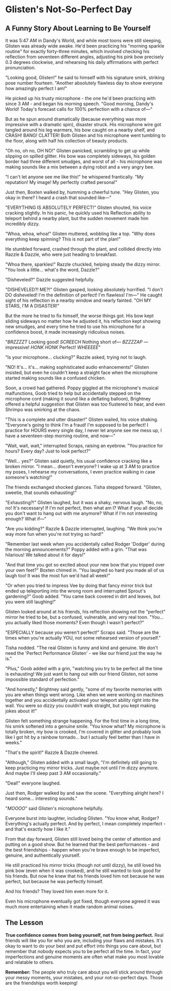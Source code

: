 # Glisten's Not-So-Perfect Day

## A Funny Story About Learning to Be Yourself

It was 5:47 AM in Dandy's World, and while most toons were still sleeping, Glisten was already wide awake. He'd been practicing his "morning sparkle routine" for exactly forty-three minutes, which involved checking his reflection from seventeen different angles, adjusting his pink bow precisely 0.3 degrees clockwise, and rehearsing his daily affirmations with perfect pronunciation.

"Looking good, Glisten!" he said to himself with his signature smirk, striking pose number fourteen. "Another absolutely flawless day to show everyone how amazingly perfect I am!"

He picked up his trusty microphone - the one he'd been practicing with since 3 AM - and began his morning speech. "Good morning, Dandy's World! Today's forecast calls for 100% perfection with a chance of—"

But as he spun around dramatically (because everything was more impressive with a dramatic spin), disaster struck. His microphone wire got tangled around his leg warmers, his bow caught on a nearby shelf, and CRASH! BANG! CLATTER! Both Glisten and his microphone went tumbling to the floor, along with half his collection of beauty products.

"Oh no, oh no, OH NO!" Glisten panicked, scrambling to get up while slipping on spilled glitter. His bow was completely sideways, his golden border had three different smudges, and worst of all - his microphone was making sounds like a mix between a dying robot and a very angry bee.

"I can't let anyone see me like this!" he whispered frantically. "My reputation! My image! My perfectly crafted persona!"

Just then, Boxten walked by, humming a cheerful tune. "Hey Glisten, you okay in there? I heard a crash that sounded like—"

"EVERYTHING IS ABSOLUTELY PERFECT!" Glisten shouted, his voice cracking slightly. In his panic, he quickly used his Reflection ability to teleport behind a nearby plant, but the sudden movement made him incredibly dizzy.

"Whoa, whoa, whoa!" Glisten muttered, wobbling like a top. "Why does everything keep spinning? This is not part of the plan!"

He stumbled forward, crashed through the plant, and collided directly into Razzle & Dazzle, who were just heading to breakfast.

"Whoa there, sparkles!" Razzle chuckled, helping steady the dizzy mirror. "You look a little... what's the word, Dazzle?"

"Disheveled?" Dazzle suggested helpfully.

"DISHEVELED?! ME?!" Glisten gasped, looking absolutely horrified. "I don't DO disheveled! I'm the definition of perfect! I'm flawless! I'm—" He caught sight of his reflection in a nearby window and nearly fainted. "OH MY STARS, I'M A DISASTER!"

But the more he tried to fix himself, the worse things got. His bow kept sliding sideways no matter how he adjusted it, his reflection kept showing new smudges, and every time he tried to use his microphone for a confidence boost, it made increasingly ridiculous noises.

"*BRZZZZT* Looking good! *SCREECH* Nothing short of— *BZZZZAP* —impressive! *HONK HONK* Perfect! *WHEEEEE*"

"Is your microphone... clucking?" Razzle asked, trying not to laugh.

"NO! It's... it's... making sophisticated audio enhancements!" Glisten insisted, but even he couldn't keep a straight face when the microphone started making sounds like a confused chicken.

Soon, a crowd had gathered. Poppy giggled at the microphone's musical malfunctions, Goob tried to help but accidentally stepped on the microphone cord (making it sound like a deflating balloon), Brightney offered a helpful suggestion that Glisten was too flustered to hear, and even Shrimpo was smirking at the chaos.

"This is a complete and utter disaster!" Glisten wailed, his voice shaking. "Everyone's going to think I'm a fraud! I'm supposed to be perfect! I practice for HOURS every single day, I never let anyone see me mess up, I have a seventeen-step morning routine, and now—"

"Wait, wait, wait," interrupted Scraps, raising an eyebrow. "You practice for hours? Every day? Just to look perfect?"

"Well... yes?" Glisten said quietly, his usual confidence cracking like a broken mirror. "I mean... doesn't everyone? I wake up at 3 AM to practice my poses, I rehearse my conversations, I even practice walking in case someone's watching!"

The friends exchanged shocked glances. Tisha stepped forward. "Glisten, sweetie, that sounds exhausting!"

"Exhausting?!" Glisten laughed, but it was a shaky, nervous laugh. "No, no, no! It's necessary! If I'm not perfect, then what am I? What if you all decide you don't want to hang out with me anymore? What if I'm not interesting enough? What if—"

"Are you kidding?" Razzle & Dazzle interrupted, laughing. "We think you're way more fun when you're not trying so hard!"

"Remember last week when you accidentally called Rodger 'Dodger' during the morning announcements?" Poppy added with a grin. "That was hilarious! We talked about it for days!"

"And that time you got so excited about your new bow that you tripped over your own feet?" Boxten chimed in. "You laughed so hard you made all of us laugh too! It was the most fun we'd had all week!"

"Or when you tried to impress Vee by doing that fancy mirror trick but ended up teleporting into the wrong room and interrupted Sprout's gardening?" Goob added. "You came back covered in dirt and leaves, but you were still laughing!"

Glisten looked around at his friends, his reflection showing not the "perfect" mirror he tried to be, but a confused, vulnerable, and very real toon. "You... you actually liked those moments? Even though I wasn't perfect?"

"ESPECIALLY because you weren't perfect!" Scraps said. "Those are the times when you're actually YOU, not some rehearsed version of yourself."

Tisha nodded. "The real Glisten is funny and kind and genuine. We don't need the 'Perfect Performance Glisten' - we like our friend just the way he is."

"Plus," Goob added with a grin, "watching you try to be perfect all the time is exhausting! We just want to hang out with our friend Glisten, not some impossible standard of perfection."

"And honestly," Brightney said gently, "some of my favorite memories with you are when things went wrong. Like when we were working on machines together and you accidentally activated your teleport ability right into the wall. You were so dizzy you couldn't walk straight, but you kept making jokes about it!"

Glisten felt something strange happening. For the first time in a long time, his smirk softened into a genuine smile. "You know what? My microphone is totally broken, my bow is crooked, I'm covered in glitter and probably look like I got hit by a rainbow tornado... but I actually feel better than I have in weeks."

"That's the spirit!" Razzle & Dazzle cheered.

"Although," Glisten added with a small laugh, "I'm definitely still going to keep practicing my mirror tricks. Just maybe not until I'm dizzy anymore. And maybe I'll sleep past 3 AM occasionally."

"Deal!" everyone laughed.

Just then, Rodger walked by and saw the scene. "Everything alright here? I heard some... interesting sounds."

"*MOOOO*" said Glisten's microphone helpfully.

Everyone burst into laughter, including Glisten. "You know what, Rodger? Everything's actually perfect. And by perfect, I mean completely imperfect - and that's exactly how I like it."

From that day forward, Glisten still loved being the center of attention and putting on a good show. But he learned that the best performances - and the best friendships - happen when you're brave enough to be imperfect, genuine, and authentically yourself.

He still practiced his mirror tricks (though not until dizzy), he still loved his pink bow (even when it was crooked), and he still wanted to look good for his friends. But now he knew that his friends loved him not because he was perfect, but because he was perfectly himself.

And his friends? They loved him even more for it.

Even his microphone eventually got fixed, though everyone agreed it was much more entertaining when it made random animal noises.

## The Lesson

**True confidence comes from being yourself, not from being perfect.** Real friends will like you for who you are, including your flaws and mistakes. It's okay to want to do your best and put effort into things you care about, but remember that nobody expects you to be perfect all the time. In fact, your imperfections and genuine moments are often what make you most lovable and relatable to others.

**Remember:** The people who truly care about you will stick around through your messy moments, your mistakes, and your not-so-perfect days. Those are the friendships worth keeping!